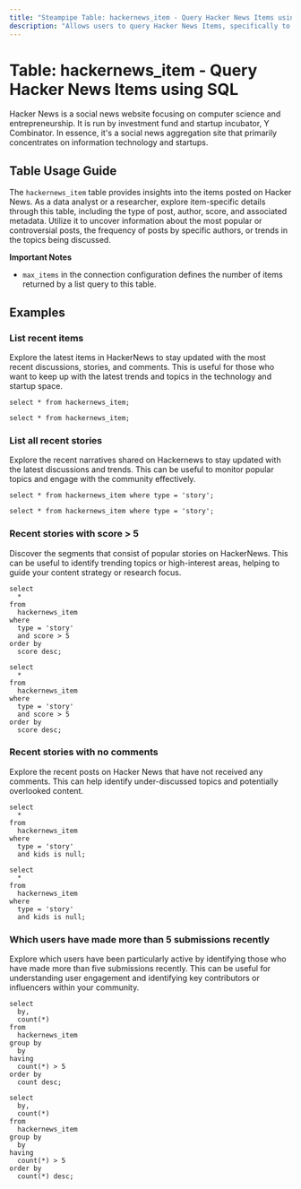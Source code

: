 ```yaml
---
title: "Steampipe Table: hackernews_item - Query Hacker News Items using SQL"
description: "Allows users to query Hacker News Items, specifically to retrieve details about posts, comments, jobs, Ask HNs, and Show HNs, providing insights into the content and metadata of these items."
---
```


# Table: hackernews_item - Query Hacker News Items using SQL

Hacker News is a social news website focusing on computer science and entrepreneurship. It is run by investment fund and startup incubator, Y Combinator. In essence, it's a social news aggregation site that primarily concentrates on information technology and startups.

## Table Usage Guide

The `hackernews_item` table provides insights into the items posted on Hacker News. As a data analyst or a researcher, explore item-specific details through this table, including the type of post, author, score, and associated metadata. Utilize it to uncover information about the most popular or controversial posts, the frequency of posts by specific authors, or trends in the topics being discussed.

**Important Notes**
- `max_items` in the connection configuration defines the number of items returned by a list query to this table.

## Examples

### List recent items
Explore the latest items in HackerNews to stay updated with the most recent discussions, stories, and comments. This is useful for those who want to keep up with the latest trends and topics in the technology and startup space.

```sql+postgres
select * from hackernews_item;
```

```sql+sqlite
select * from hackernews_item;
```

### List all recent stories
Explore the recent narratives shared on Hackernews to stay updated with the latest discussions and trends. This can be useful to monitor popular topics and engage with the community effectively.

```sql+postgres
select * from hackernews_item where type = 'story';
```

```sql+sqlite
select * from hackernews_item where type = 'story';
```

### Recent stories with score > 5
Discover the segments that consist of popular stories on HackerNews. This can be useful to identify trending topics or high-interest areas, helping to guide your content strategy or research focus.

```sql+postgres
select
  *
from
  hackernews_item
where
  type = 'story'
  and score > 5
order by
  score desc;
```

```sql+sqlite
select
  *
from
  hackernews_item
where
  type = 'story'
  and score > 5
order by
  score desc;
```

### Recent stories with no comments
Explore the recent posts on Hacker News that have not received any comments. This can help identify under-discussed topics and potentially overlooked content.

```sql+postgres
select
  *
from
  hackernews_item
where
  type = 'story'
  and kids is null;
```

```sql+sqlite
select
  *
from
  hackernews_item
where
  type = 'story'
  and kids is null;
```

### Which users have made more than 5 submissions recently
Explore which users have been particularly active by identifying those who have made more than five submissions recently. This can be useful for understanding user engagement and identifying key contributors or influencers within your community.

```sql+postgres
select
  by,
  count(*)
from
  hackernews_item
group by
  by
having
  count(*) > 5
order by
  count desc;
```

```sql+sqlite
select
  by,
  count(*)
from
  hackernews_item
group by
  by
having
  count(*) > 5
order by
  count(*) desc;
```